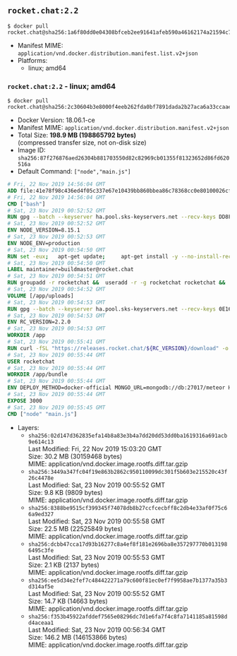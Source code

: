 ## `rocket.chat:2.2`

```console
$ docker pull rocket.chat@sha256:1a6f80dd0e04308bfceb2ee91641afeb590a46162174a21594c77fa5349473b6
```

-	Manifest MIME: `application/vnd.docker.distribution.manifest.list.v2+json`
-	Platforms:
	-	linux; amd64

### `rocket.chat:2.2` - linux; amd64

```console
$ docker pull rocket.chat@sha256:2c30604b3e8000f4eeb262fda0bf7891dada2b27aca6a33ccaaead8b6eb20f1f
```

-	Docker Version: 18.06.1-ce
-	Manifest MIME: `application/vnd.docker.distribution.manifest.v2+json`
-	Total Size: **198.9 MB (198865792 bytes)**  
	(compressed transfer size, not on-disk size)
-	Image ID: `sha256:87f276876aed26304b881703550d82c82969cb01355f81323652d86fd620516a`
-	Default Command: `["node","main.js"]`

```dockerfile
# Fri, 22 Nov 2019 14:56:04 GMT
ADD file:41e78f98c436ed4f05c337e67e10439bb860bbea86c78368cc0e80100026cf40 in / 
# Fri, 22 Nov 2019 14:56:04 GMT
CMD ["bash"]
# Sat, 23 Nov 2019 00:52:52 GMT
RUN gpg --batch --keyserver ha.pool.sks-keyservers.net --recv-keys DD8F2338BAE7501E3DD5AC78C273792F7D83545D
# Sat, 23 Nov 2019 00:52:52 GMT
ENV NODE_VERSION=8.15.1
# Sat, 23 Nov 2019 00:52:53 GMT
ENV NODE_ENV=production
# Sat, 23 Nov 2019 00:54:50 GMT
RUN set -eux; 	apt-get update; 	apt-get install -y --no-install-recommends ca-certificates curl; 	rm -rf /var/lib/apt/lists/*; 	curl -fsSLO --compressed "https://nodejs.org/dist/v$NODE_VERSION/node-v$NODE_VERSION-linux-x64.tar.gz"; 	curl -fsSLO --compressed "https://nodejs.org/dist/v$NODE_VERSION/SHASUMS256.txt.asc"; 	gpg --batch --decrypt --output SHASUMS256.txt SHASUMS256.txt.asc; 	grep " node-v$NODE_VERSION-linux-x64.tar.gz\$" SHASUMS256.txt | sha256sum -c -; 	tar -xf "node-v$NODE_VERSION-linux-x64.tar.gz" -C /usr/local --strip-components=1 --no-same-owner; 	rm "node-v$NODE_VERSION-linux-x64.tar.gz" SHASUMS256.txt.asc SHASUMS256.txt; 	npm cache clear --force
# Sat, 23 Nov 2019 00:54:50 GMT
LABEL maintainer=buildmaster@rocket.chat
# Sat, 23 Nov 2019 00:54:51 GMT
RUN groupadd -r rocketchat &&  useradd -r -g rocketchat rocketchat &&  mkdir -p /app/uploads &&  chown rocketchat:rocketchat /app/uploads
# Sat, 23 Nov 2019 00:54:52 GMT
VOLUME [/app/uploads]
# Sat, 23 Nov 2019 00:54:53 GMT
RUN gpg --batch --keyserver ha.pool.sks-keyservers.net --recv-keys 0E163286C20D07B9787EBE9FD7F9D0414FD08104
# Sat, 23 Nov 2019 00:54:53 GMT
ENV RC_VERSION=2.2.0
# Sat, 23 Nov 2019 00:54:53 GMT
WORKDIR /app
# Sat, 23 Nov 2019 00:55:41 GMT
RUN curl -fSL "https://releases.rocket.chat/${RC_VERSION}/download" -o rocket.chat.tgz &&  curl -fSL "https://releases.rocket.chat/${RC_VERSION}/asc" -o rocket.chat.tgz.asc &&  gpg --batch --verify rocket.chat.tgz.asc rocket.chat.tgz &&  tar zxvf rocket.chat.tgz &&  rm rocket.chat.tgz rocket.chat.tgz.asc &&  cd bundle/programs/server &&  npm install &&  npm cache clear --force &&  chown -R rocketchat:rocketchat /app
# Sat, 23 Nov 2019 00:55:44 GMT
USER rocketchat
# Sat, 23 Nov 2019 00:55:44 GMT
WORKDIR /app/bundle
# Sat, 23 Nov 2019 00:55:44 GMT
ENV DEPLOY_METHOD=docker-official MONGO_URL=mongodb://db:27017/meteor HOME=/tmp PORT=3000 ROOT_URL=http://localhost:3000 Accounts_AvatarStorePath=/app/uploads
# Sat, 23 Nov 2019 00:55:44 GMT
EXPOSE 3000
# Sat, 23 Nov 2019 00:55:45 GMT
CMD ["node" "main.js"]
```

-	Layers:
	-	`sha256:02d147d362835efa14b8a83e3b4a7dd20dd53dd0ba1619316a691acb9e614c13`  
		Last Modified: Fri, 22 Nov 2019 15:03:20 GMT  
		Size: 30.2 MB (30159468 bytes)  
		MIME: application/vnd.docker.image.rootfs.diff.tar.gzip
	-	`sha256:3449a347fc04f19e863b2862c950110099dc301f5b603e215520c43f26c4478e`  
		Last Modified: Sat, 23 Nov 2019 00:55:52 GMT  
		Size: 9.8 KB (9809 bytes)  
		MIME: application/vnd.docker.image.rootfs.diff.tar.gzip
	-	`sha256:8388be9515cf399345f74078db8b27ccfcecbff8c2db4e33af0f75c66a9ed327`  
		Last Modified: Sat, 23 Nov 2019 00:55:58 GMT  
		Size: 22.5 MB (22525849 bytes)  
		MIME: application/vnd.docker.image.rootfs.diff.tar.gzip
	-	`sha256:dcbb47cca17d93b16277c8a4ef8f181e2696ba8e357297770b0131986495c3fe`  
		Last Modified: Sat, 23 Nov 2019 00:55:53 GMT  
		Size: 2.1 KB (2137 bytes)  
		MIME: application/vnd.docker.image.rootfs.diff.tar.gzip
	-	`sha256:ee5d34e2fef7c484422271a79c600f81ec0ef7f9958ae7b1377a35b3d314af5e`  
		Last Modified: Sat, 23 Nov 2019 00:55:52 GMT  
		Size: 14.7 KB (14663 bytes)  
		MIME: application/vnd.docker.image.rootfs.diff.tar.gzip
	-	`sha256:f353b45922afddef7565e08296dc7d1e6fa7f4c8fa7141185a81598dd4aceaa1`  
		Last Modified: Sat, 23 Nov 2019 00:56:34 GMT  
		Size: 146.2 MB (146153866 bytes)  
		MIME: application/vnd.docker.image.rootfs.diff.tar.gzip
